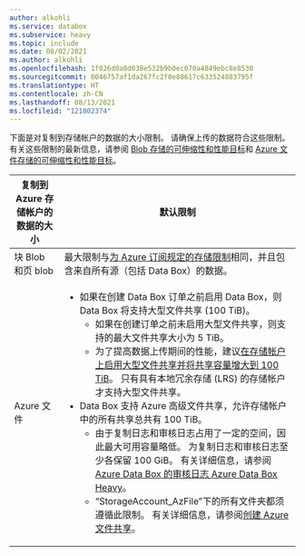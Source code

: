 ```yaml
---
author: alkohli
ms.service: databox
ms.subservice: heavy
ms.topic: include
ms.date: 08/02/2021
ms.author: alkohli
ms.openlocfilehash: 1f026d0a8d038e532b9b0ec070a4849ebc8e8530
ms.sourcegitcommit: 0046757af1da267fc2f0e88617c633524883795f
ms.translationtype: HT
ms.contentlocale: zh-CN
ms.lasthandoff: 08/13/2021
ms.locfileid: "121802374"
---
```

下面是对复制到存储帐户的数据的大小限制。 请确保上传的数据符合这些限制。 有关这些限制的最新信息，请参阅 [Blob 存储的可伸缩性和性能目标](../articles/storage/blobs/scalability-targets.md)和 [Azure 文件存储的可伸缩性和性能目标](../articles/storage/files/storage-files-scale-targets.md)。 

| 复制到 Azure 存储帐户的数据的大小                      | 默认限制          |
|---------------------------------------------------------------------|------------------------|
| 块 Blob 和页 blob                                            | 最大限制与[为 Azure 订阅规定的存储限制](../articles/azure-resource-manager/management/azure-subscription-service-limits.md#storage-limits)相同，并且包含来自所有源（包括 Data Box）的数据。   |
| Azure 文件                                                          | <ul><li>如果在创建 Data Box 订单之前启用 Data Box，则 Data Box 将支持大型文件共享 (100 TiB)。<ul><li>如果在创建订单之前未启用大型文件共享，则支持的最大文件共享大小为 5 TiB。</li><li>为了提高数据上传期间的性能，建议[在存储帐户上启用大型文件共享并将共享容量增大到 100 TiB](../articles/storage/files/storage-how-to-create-file-share.md#enable-large-files-shares-on-an-existing-account)。 只有具有本地冗余存储 (LRS) 的存储帐户才支持大型文件共享。</li></ul><li>Data Box 支持 Azure 高级文件共享，允许存储帐户中的所有共享总共有 100 TiB。<ul><li>由于复制日志和审核日志占用了一定的空间，因此最大可用容量略低。 为复制日志和审核日志至少各保留 100 GiB。 有关详细信息，请参阅 [Azure Data Box 的审核日志 Azure Data Box Heavy](../articles/databox/data-box-audit-logs.md)。</li><li>“StorageAccount_AzFile”下的所有文件夹都须遵循此限制。 有关详细信息，请参阅[创建 Azure 文件共享](../articles/storage/files/storage-how-to-create-file-share.md)。</li></ul></li></ul> |
